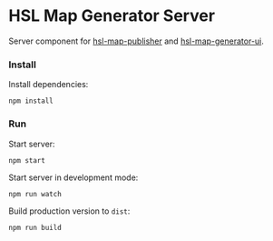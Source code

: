 
# HSL Map Generator Server

Server component for [hsl-map-publisher](https://github.com/HSLdevcom/hsl-map-publisher) and
[hsl-map-generator-ui](https://github.com/HSLdevcom/hsl-map-generator-ui).

### Install

Install dependencies:
```
npm install
```

### Run

Start server:
```
npm start
```

Start server in development mode:
```
npm run watch
```

Build production version to `dist`:
```
npm run build
```
